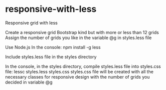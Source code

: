 # responsive-with-less
Responsive grid with less

Create a responsive grid Bootstrap kind but with more or less than 12 grids
Assign the number of grids you like in the variable @g in styles.less file

Use Node.js
In the console:
npm install -g less

Include styles.less file in the styles directory

In the console, in the styles directory, compile styles.less file into styles.css file:
lessc styles.less styles.css
styles.css file will be created with all the necessary classes for responsive design with the number of grids you decided in variable @g
